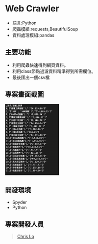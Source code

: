# Web Crawler

- 語言:Python
- 爬蟲模組:requests,BeautifulSoup
- 資料處理模組:pandas

## 主要功能

- 利用爬蟲快速得到網頁資料。
- 利用class節點過濾資料精準得到所需欄位。
- 最後匯出一個csv檔


## 專案畫面截圖
<img src="./yahoo國際指數.png" alt="Cover" width="35%"/>


## 開發環境

- Spyder
- Python


## 專案開發人員

> [Chris Lo](https://github.com/Chrislo-coding)
